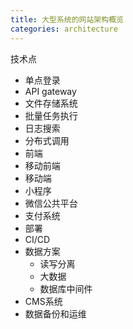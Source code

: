 ```yaml
---
title: 大型系统的网站架构概览
categories: architecture
---
```


技术点

- 单点登录
- API gateway
- 文件存储系统
- 批量任务执行
- 日志搜索
- 分布式调用
- 前端
- 移动前端
- 移动端
- 小程序
- 微信公共平台
- 支付系统
- 部署
- CI/CD
- 数据方案
    + 读写分离
    + 大数据
    + 数据库中间件 
- CMS系统
- 数据备份和运维